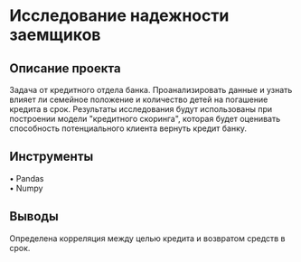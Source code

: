 # Исследование надежности заемщиков

## Описание проекта  
Задача от кредитного отдела банка. Проанализировать данные и узнать влияет ли семейное положение и количество детей на погашение кредита в срок. Результаты исследования будут использованы при построении модели "кредитного скоринга", которая будет оценивать способность потенциального клиента вернуть кредит банку.

## Инструменты  
• Pandas  
• Numpy  

## Выводы  
Определена корреляция между целью кредита и возвратом средств в срок.
